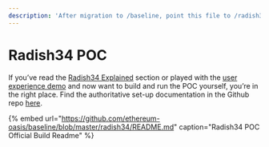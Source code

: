 ```yaml
---
description: 'After migration to /baseline, point this file to /radish34 readme.md'
---
```


# Radish34 POC

If you’ve read the [Radish34 Explained](radish34-explained.md) section or played with the [user experience demo](radish34-demo.md) and now want to build and run the POC yourself, you’re in the right place. Find the authoritative set-up documentation in the Github repo [here](https://github.com/ethereum-oasis/baseline/blob/master/radish34/README.md).

{% embed url="https://github.com/ethereum-oasis/baseline/blob/master/radish34/README.md" caption="Radish34 POC Official Build Readme" %}



